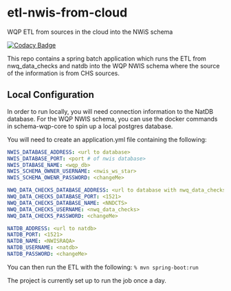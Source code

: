# etl-nwis-from-cloud
WQP ETL from sources in the cloud into the NWiS schema

[![Codacy Badge](https://api.codacy.com/project/badge/Grade/a2f49e368a69454a92a326b3e649f18e)](https://www.codacy.com/app/usgs_wma_dev/etl-nwis-from-cloud?utm_source=github.com&amp;utm_medium=referral&amp;utm_content=NWQMC/etl-nwis-from-cloud&amp;utm_campaign=Badge_Grade)

This repo contains a spring batch application which runs the ETL from nwq_data_checks and natdb into the WQP NWIS
schema where the source of the information is from CHS sources. 

## Local Configuration
In order to run locally, you will need connection information to the NatDB database. For the WQP NWIS schema, you can use the docker commands in schema-wqp-core to spin up a local postgres database.

You will need to create an application.yml file containing the following:
```yaml
NWIS_DATABASE_ADDRESS: <url to database>
NWIS_DATABASE_PORT: <port # of nwis database>
NWIS_DTABASE_NAME: <wqp_db>
NWIS_SCHEMA_OWNER_USERNAME: <nwis_ws_star>
NWIS_SCHEMA_OWENR_PASSWORD: <changeMe>

NWQ_DATA_CHECKS_DATABASE_ADDRESS: <url to database with nwq_data_checks
NWQ_DATA_CHECKS_DATABASE_PORT: <1521>
NWQ_DATA_CHECKS_DATABASE_NAME: <NNDCTS>
NWQ_DATA_CHECKS_USERNAME: <nwq_data_checks>
NWQ_DATA_CHECKS_PASSWORD: <changeMe>

NATDB_ADDRESS: <url to natdb>
NATDB_PORT: <1521>
NATDB_NAME: <NWISRAQA>
NATDB_USERNAME: <natdb>
NATDB_PASSWORD: <changeMe>
```

You can then run the ETL with the following:
```% mvn spring-boot:run```

The project is currently set up to run the job once a day.